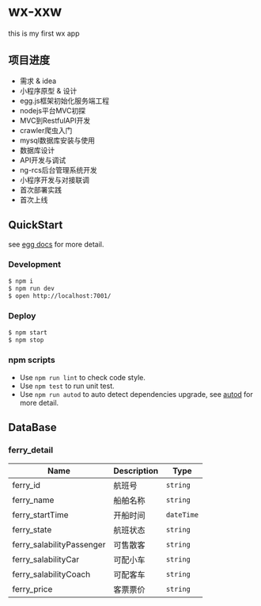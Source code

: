 # wx-xxw

this is my first wx app

## 项目进度

- 需求 & idea
- 小程序原型 & 设计
- egg.js框架初始化服务端工程
- nodejs平台MVC初探
- MVC到RestfulAPI开发
- crawler爬虫入门
- mysql数据库安装与使用
- 数据库设计
- API开发与调试
- ng-rcs后台管理系统开发
- 小程序开发与对接联调
- 首次部署实践
- 首次上线

## QuickStart

<!-- add docs here for user -->

see [egg docs][egg] for more detail.

### Development

```bash
$ npm i
$ npm run dev
$ open http://localhost:7001/
```

### Deploy

```bash
$ npm start
$ npm stop
```

### npm scripts

- Use `npm run lint` to check code style.
- Use `npm test` to run unit test.
- Use `npm run autod` to auto detect dependencies upgrade, see [autod](https://www.npmjs.com/package/autod) for more detail.

[egg]: https://eggjs.org

## DataBase

### ferry_detail

| Name | Description | Type |
| ------ | ------ | ------ |
| ferry_id | 航班号 | `string` |
| ferry_name | 船舶名称 | `string` |
| ferry_startTime | 开船时间 | `dateTime` |
| ferry_state | 航班状态 | `string` |
| ferry_salabilityPassenger | 可售散客 | `string` |
| ferry_salabilityCar | 可配小车 | `string` |
| ferry_salabilityCoach | 可配客车 | `string` |
| ferry_price | 客票票价 | `string` |
